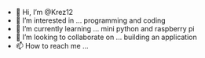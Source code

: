 - 👋 Hi, I’m @Krez12
- 👀 I’m interested in ... programming and coding
- 🌱 I’m currently learning ... mini python and raspberry pi
- 💞️ I’m looking to collaborate on ... building an application
- 📫 How to reach me ...

<!---
Krez12/Krez12 is a ✨ special ✨ repository because its `README.md` (this file) appears on your GitHub profile.
You can click the Preview link to take a look at your changes.
--->
